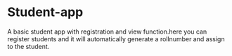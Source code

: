 # Student-app
A basic student app  with registration and view function.here you can register students and it will automatically generate a rollnumber and assign to the student.
